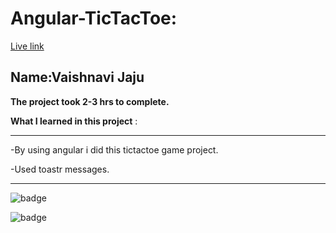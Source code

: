 # Angular-TicTacToe:

[Live link]()

## Name:Vaishnavi Jaju

**The project took 2-3 hrs to complete.**

**What I learned in this project** :

***
 -By using angular i did this tictactoe game project.

 -Used toastr messages.

***


![badge](https://img.shields.io/badge/LearnCodeOnline-INeuron)

![badge](https://img.shields.io/badge/Angular-INeuron)